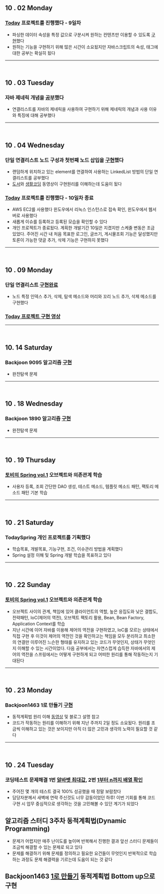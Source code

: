 


## 10 . 02 Monday

### [Today](https://github.com/nttejun/Today/blob/master/Project/web/index.jsp) 프로젝트를 진행했다 - 9일차

+ 파싱한 데이터 속성을 특정 값으로 구분시켜 원하는 컨텐츠만 이용할 수 있도록 [구현](http://wjun.tistory.com/75)했다
+ 원하는 기능을 구현하기 위해 많은 시간이 소요됬지만 자바스크립트의 속성, 태그에 대한 공부는 확실히 됬다

---
<br>

## 10 . 03 Tuesday

### 자바 제네릭 개념을 [공부](http://wjun.tistory.com/76)했다

+ 연결리스트를 자바의 제네릭을 사용하여 구현하기 위해 제네릭의 개념과 사용 이유와 특징에 대해 공부했다

---
<br>

## 10 . 04 Wednesday

### 단일 연결리스트 노드 구성과 첫번째 노드 삽입을 [구현](https://github.com/nttejun/algorithm-euler/blob/master/euler/src/list/SinglyLinkedList.java)했다

+ 랜덤하게 위치하고 있는 element를 연결하여 사용하는 LinkedList 방법의 단일 연결리스트를 공부했다
+ [도서](https://kyobobook.co.kr/product/detailViewKor.laf?mallGb=KOR&ejkGb=KOR&barcode=9788966260591)와 [생활코딩](https://opentutorials.org/module/1335/8821) 동영상이 구현원리를 이해하는데 도움이 됬다

### [Today](https://github.com/nttejun/Today/blob/master/Project/src/today/IssueEnrollServlet.java) 프로젝트를 진행했다 - 10일차 종료

+ AWS EC2를 사용했다 윈도우에서 리눅스 인스턴스로 접속 확인, 윈도우에서 웹서버로 사용했다
+ 새롭게 이슈를 등록하고 등록된 모습을 확인할 수 있다
+ 개인 프로젝트가 종료됬다. 계획한 개발기간 10일은 지켰지만 스케줄 변동은 조금 있었다. 주어진 시간 내 처음 목표한 로그인, 글쓰기, 게시물조회 기능은 달성했지만 토론이 가능한 댓글 추가, 삭제 기능은 구현하지 못했다

---
<br>

## 10 . 09 Monday

### 단일 연결리스트 [구현완료](https://github.com/nttejun/algorithm-euler/blob/master/euler/src/list/SinglyLinkedList.java)

+ 노드 특정 인덱스 추가, 삭제, 탐색 메소드와 머리와 꼬리 노드 추가, 삭제 메소드를 구현했다

### [Today 프로젝트 구현 영상](https://youtu.be/w9TuLOraEW0)

---
<br>

## 10. 14 Saturday

### Backjoon 9095 알고리즘 [구현](https://github.com/nttejun/algorithm-euler/blob/master/euler/src/resolve/Backjoon9095.java)

+ 완전탐색 문제

---
<br>

## 10 . 18 Wednesday

### Backjoon 1890 알고리즘 [구현](https://github.com/nttejun/algorithm-euler/blob/master/euler/src/resolve/Backjoon1890.java)

+ 완전탐색 문제

---
<br>

## 10 . 19 Thursday

### [토비의 Spring vol.1](http://www.kyobobook.co.kr/product/detailViewKor.laf?mallGb=KOR&ejkGb=KOR&barcode=9788960773417) 오브젝트와 의존관계 학습

+ 사용자 등록, 조회 간단한 DAO 생성, 테스트 메소드, 템플릿 메소드 패턴, 팩토리 메소드 패턴 기본 학습

---
<br>

## 10 . 21 Saturday

### TodaySpring 개인 프로젝트를 기획했다

+ 학습목표, 개발목표, 기능구현, 조건, 이슈관리 방법을 계획했다
+ Spring 설정 이해 및 Spring 개발 학습을 목표하고 있다

---
<br>

## 10 . 22 Sunday

### [토비의 Spring vol.1](http://www.kyobobook.co.kr/product/detailViewKor.laf?mallGb=KOR&ejkGb=KOR&barcode=9788960773417) 오브젝트와 의존관계 학습

+ 오브젝트 사이의 관계, 책임에 있어 클라이언트의 역할, 높은 응집도와 낮은 결합도, 전략패턴, IoC(제어의 역전), 오브젝트 팩토리 활용, Bean, Bean Factory, Application Context를 학습
+ 지난 시간에 이어 자바를 이용해 제어의 역전을 구현하였고, IoC를 모르는 상태에서 직접 구현 후 이것이 제어의 역전인 것을 확인하고는 책임을 모두 분리하고 최소한의 연결만 이루어진 느슨한 형태를 유지하고 있는 코드가 무엇인지, 상태가 무엇인지 이해할 수 있는 시간이었다. 다음 공부에서는 자연스럽게 습득한 자바에서의 제어의 역전을 스프링에서는 어떻게 구현하게 되고 어떠한 원리를 통해 작동하는지 기대된다

---
<br>

## 10 . 23 Monday

### Backjoon1463 1로 만들기 [구현](https://github.com/nttejun/algorithm-euler/blob/master/euler/src/resolve/Backjoon1463.java)

+ 동적계획법 원리 이해 [동영상](https://www.youtube.com/watch?v=0o2hF-To_6Q) 및 블로그 설명 참고
+ 코드가 작동하는 원리를 이해하기 위해 지난 주까지 2일 정도 소요됬다. 원리를 조금씩 이해하고 있는 것은 보이지만 아직 더 많은 고민과 생각의 노력이 필요할 것 같다

---
<br>

## 10 . 24 Tuesday

### 코딩테스트 문제해결 1번 [알바벳 최대값](https://github.com/nttejun/algorithm-euler/blob/master/euler/src/resolve/CountAlphabetMax.java), 2번 [1부터 n까지 배열 확인](https://github.com/nttejun/algorithm-euler/blob/master/euler/src/resolve/OneToNArraySize.java)

+ 주어진 몇 개의 테스트 결국 100% 성공했을 때 정말 보람찼다
+ 담당자분께서 새벽에 연락 주신것도 너무 감동이었던 하루! 이번 기회를 통해 코드 구현 시 업무 중심적으로 생각하는 것을 고민해볼 수 있던 계기가 되었다

## 알고리즘 스터디 3주차 동적계획법(Dynamic Programming)

+ 문제가 어렵지만 매주 난이도를 높이며 반복해서 진행한 결과 앞선 스터디 문제들이 조금씩 해결할 수 있는 문제로 되고 있다
+ 문제를 해결하기 위해 문제를 정의하고 필요한 요건들이 무엇인지 반복적으로 학습하는 과정도 문제 해결력을 기르는데 도움이 되는 것 같다

 ## Backjoon1463 [1로 만들기](https://github.com/nttejun/algorithm-euler/blob/master/euler/src/resolve/Backjoon1463.java) 동적계획법 Bottom up으로 구현


